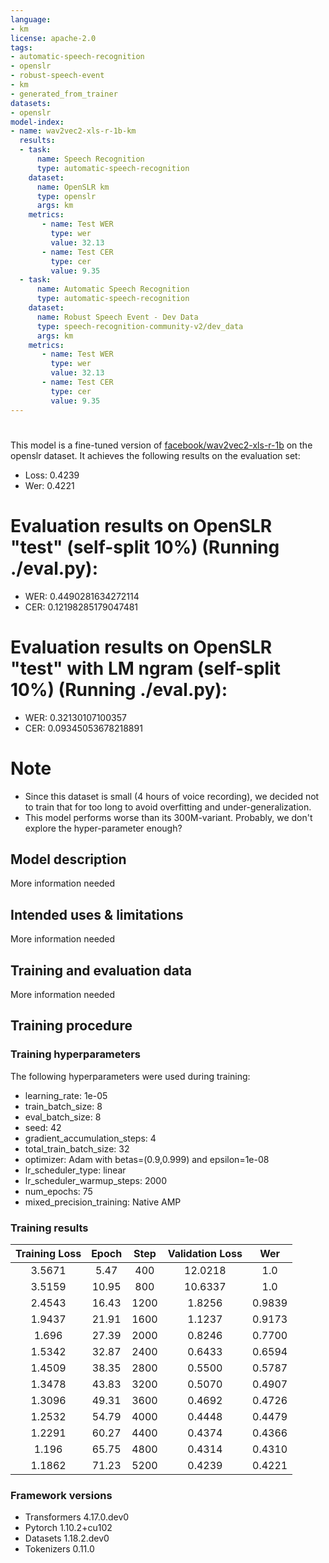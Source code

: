 ```yaml
---
language:
- km
license: apache-2.0
tags:
- automatic-speech-recognition
- openslr
- robust-speech-event
- km
- generated_from_trainer
datasets:
- openslr
model-index:
- name: wav2vec2-xls-r-1b-km
  results:
  - task: 
      name: Speech Recognition
      type: automatic-speech-recognition
    dataset:
      name: OpenSLR km
      type: openslr
      args: km
    metrics:
       - name: Test WER
         type: wer
         value: 32.13
       - name: Test CER
         type: cer
         value: 9.35
  - task:
      name: Automatic Speech Recognition 
      type: automatic-speech-recognition
    dataset:
      name: Robust Speech Event - Dev Data
      type: speech-recognition-community-v2/dev_data
      args: km
    metrics:
       - name: Test WER
         type: wer
         value: 32.13
       - name: Test CER
         type: cer
         value: 9.35
---
```

# 

This model is a fine-tuned version of [facebook/wav2vec2-xls-r-1b](https://huggingface.co/facebook/wav2vec2-xls-r-1b) on the openslr dataset.
It achieves the following results on the evaluation set:
- Loss: 0.4239
- Wer: 0.4221

# Evaluation results on OpenSLR "test" (self-split 10%) (Running ./eval.py):
- WER: 0.4490281634272114
- CER: 0.12198285179047481

# Evaluation results on OpenSLR "test" with LM ngram (self-split 10%) (Running ./eval.py):
- WER: 0.32130107100357
- CER: 0.09345053678218891

# Note
- Since this dataset is small (4 hours of voice recording), we decided not to train that for too long to avoid overfitting and under-generalization.
- This model performs worse than its 300M-variant. Probably, we don't explore the hyper-parameter enough?

## Model description

More information needed

## Intended uses & limitations

More information needed

## Training and evaluation data

More information needed

## Training procedure

### Training hyperparameters

The following hyperparameters were used during training:
- learning_rate: 1e-05
- train_batch_size: 8
- eval_batch_size: 8
- seed: 42
- gradient_accumulation_steps: 4
- total_train_batch_size: 32
- optimizer: Adam with betas=(0.9,0.999) and epsilon=1e-08
- lr_scheduler_type: linear
- lr_scheduler_warmup_steps: 2000
- num_epochs: 75
- mixed_precision_training: Native AMP

### Training results

| Training Loss | Epoch | Step | Validation Loss | Wer    |
|:-------------:|:-----:|:----:|:---------------:|:------:|
| 3.5671        | 5.47  | 400  | 12.0218         | 1.0    |
| 3.5159        | 10.95 | 800  | 10.6337         | 1.0    |
| 2.4543        | 16.43 | 1200 | 1.8256          | 0.9839 |
| 1.9437        | 21.91 | 1600 | 1.1237          | 0.9173 |
| 1.696         | 27.39 | 2000 | 0.8246          | 0.7700 |
| 1.5342        | 32.87 | 2400 | 0.6433          | 0.6594 |
| 1.4509        | 38.35 | 2800 | 0.5500          | 0.5787 |
| 1.3478        | 43.83 | 3200 | 0.5070          | 0.4907 |
| 1.3096        | 49.31 | 3600 | 0.4692          | 0.4726 |
| 1.2532        | 54.79 | 4000 | 0.4448          | 0.4479 |
| 1.2291        | 60.27 | 4400 | 0.4374          | 0.4366 |
| 1.196         | 65.75 | 4800 | 0.4314          | 0.4310 |
| 1.1862        | 71.23 | 5200 | 0.4239          | 0.4221 |


### Framework versions

- Transformers 4.17.0.dev0
- Pytorch 1.10.2+cu102
- Datasets 1.18.2.dev0
- Tokenizers 0.11.0
